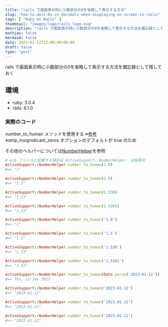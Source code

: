 ```yaml
---
title: "rails で画面表示時に小数部分の0を省略して表示する方法"
slug: "how-to-omit-0s-in-decimals-when-displaying-on-screen-in-rails"
tags: [ "Ruby on Rails" ]
thumbnail: "images/logo/rails_logo.svg"
description: "rails で画面表示時に小数部分の0を省略して表示する方法を備忘録として残しておく"
mathjax: false
mermaid: false
date: 2023-01-12T13:00:00+09:00
draft: false
type: "post"
---
```


rails で画面表示時に小数部分の0を省略して表示する方法を備忘録として残しておく

## 環境

* ruby: 3.0.4
* rails: 6.1.0

### 実際のコード

number_to_human メソッドを使用する ※[参考](https://railsdoc.com/page/number_to_human)  
※strip_insignidicant_zeros オプションのデフォルトが true のため

その他のヘルパーについては[NumberHelper](https://api.rubyonrails.org/classes/ActionView/Helpers/NumberHelper.html)を参照

```rb
# erb ファイルに記載する場合は ActiveSupport::NumberHelper. は省略可
ActiveSupport::NumberHelper.number_to_human(1.0)
#=> "1"

ActiveSupport::NumberHelper.number_to_human(1.5)
#=> "1.5"

ActiveSupport::NumberHelper.number_to_human(1.530)
#=> "1.53"

ActiveSupport::NumberHelper.number_to_human(1.5301)
#=> "1.53"

ActiveSupport::NumberHelper.number_to_human('1.0')
#=> "1"

ActiveSupport::NumberHelper.number_to_human('1.5')
#=> "1.5"

ActiveSupport::NumberHelper.number_to_human('1.530')
#=> "1.53"

ActiveSupport::NumberHelper.number_to_human('1.5301')
#=> "1.53"

ActiveSupport::NumberHelper.number_to_human(Date.parse('2023-01-12'))
#=> Thu, 12 Jan 2023

ActiveSupport::NumberHelper.number_to_human('2023-01-12')
#=> "2023-01-12"

ActiveSupport::NumberHelper.number_to_human('2023.01.12')
#=> "2023-01-12"

ActiveSupport::NumberHelper.number_to_human('2023.01.12')
#=> "2023.01.12"
```
